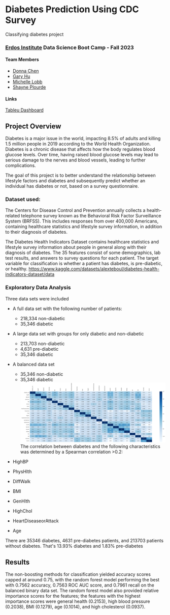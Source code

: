 # Diabetes Prediction Using CDC Survey
Classifying diabetes project

### [Erdos Institute](https://www.erdosinstitute.org/) Data Science Boot Camp - Fall 2023

#### Team Members
- [Donna Chen](https://www.linkedin.com/in/donna-chen-1b245a19b/)
- [Gary Hu]()
- [Michelle Lobb](https://www.linkedin.com/in/michelle-lobb-94a038222/)
- [Shayne Plourde](https://www.linkedin.com/in/shayne-plourde/)

#### Links
[Tableu Dashboard](https://public.tableau.com/views/ErdosBiomedicalCategorization/Dashboard2?:language=en-US&:display_count=n&:origin=viz_share_link)

## Project Overview
Diabetes is a major issue in the world, impacting 8.5% of adults and killing 1.5 million people in 2019 according to the World Health Organization. Diabetes is a chronic disease that affects how the body regulates blood glucose levels. Over time, having raised blood glucose levels may lead to serious damage to the nerves and blood vessels, leading to further complications. 

The goal of this project is to better understand the relationship between lifestyle factors and diabetes and subsequently predict whether an individual has diabetes or not, based on a survey questionnaire.


### Dataset used:
The Centers for Disease Control and Prevention annually collects a health-related telephone survey known as the Behavioral Risk Factor Surveillance System (BRFSS). This includes responses from over 400,000 Americans, containing healthcare statistics and lifestyle survey information, in addition to their diagnosis of diabetes. 

The Diabetes Health Indicators Dataset contains healthcare statistics and lifestyle survey information about people in general along with their diagnosis of diabetes. The 35 features consist of some demographics, lab test results, and answers to survey questions for each patient. The target variable for classification is whether a patient has diabetes, is pre-diabetic, or healthy.
https://www.kaggle.com/datasets/alexteboul/diabetes-health-indicators-dataset/data



###  Exploratory Data Analysis

Three data sets were included
- A full data set with the following number of patients: 
    - 218,334 non-diabetic 
    - 35,346 diabetic
- A large data set with groups for only diabetic and non-diabetic
    - 213,703 non-diabetic
    - 4,631 pre-diabetic
    - 35,346 diabetic
- A balanced data set
    - 35,346 non-diabetic
    - 35,346 diabetic
![EDA of the correlation of factors to diabetes](image.png)
The correlation between diabetes and the following characteristics was determined by a Spearman correlation >0.2:

 - HighBP
 - PhysHlth
 - DiffWalk
 - BMI
 - GenHlth
 - HighChol
 - HeartDiseaseorAttack
 - Age

There are 35346 diabetes, 4631 pre-diabetes patients, and 213703 patients without diabetes.
That's 13.93% diabetes and 1.83% pre-diabetes

## Results
The non-boosting methods for classification yielded accuracy scores capped at around 0.75, with the random forest model performing the best with 0.7562 accuracy, 0.7563 ROC AUC score, and 0.7961 recall on the balanced binary data set. The random forest model also provided relative importance scores for the features; the features with the highest importance scores were general health (0.2153), high blood pressure (0.2038), BMI (0.1279), age (0.1014), and high cholesterol (0.0937).
